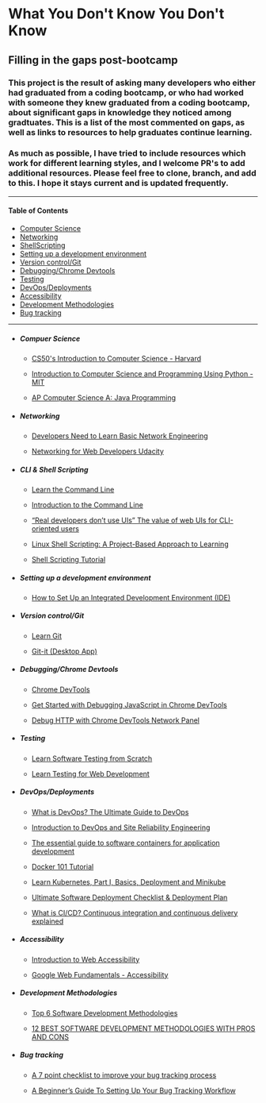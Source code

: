 # What You Don't Know You Don't Know

## Filling in the gaps post-bootcamp

### This project is the result of asking many developers who either had graduated from a coding bootcamp, or who had worked with someone they knew graduated from a coding bootcamp, about significant gaps in knowledge they noticed among gradtuates. This is a list of the most commented on gaps, as well as links to resources to help graduates continue learning. 

### As much as possible, I have tried to include resources which work for different learning styles, and I welcome PR's to add additional resources. Please feel free to clone, branch, and add to this. I hope it stays current and is updated frequently.

-------------------------------------

#### Table of Contents

* [Computer Science](#compsci)
* [Networking](#networking)
* [ShellScripting](#shellscripting)
* [Setting up a development environment](#development-machine)
* [Version control/Git](#version-controlgit)
* [Debugging/Chrome Devtools](#debuggingchrome-dev-tools)
* [Testing](#testing)
* [DevOps/Deployments](#devopsdeployments)
* [Accessibility](#accessibility)
* [Development Methodologies](#agileleanscrum)
* [Bug tracking](#bug-tracking)

-------------------------------------

* ##### <a name="compsci"/>Compuer Science</a>

  * [CS50's Introduction to Computer Science - Harvard](https://www.edx.org/course/cs50s-introduction-to-computer-science)

  * [Introduction to Computer Science and Programming Using Python - MIT](https://www.edx.org/course/introduction-to-computer-science-and-programming-7)

  * [AP Computer Science A: Java Programming](https://www.edx.org/course/ap-computer-science-a-java-programming)

* ##### <a name="networking"/> Networking</a>
  
  * [Developers Need to Learn Basic Network Engineering](https://medium.com/better-programming/developers-need-to-learn-basic-network-engineering-c67767969cd5)
  
  * [Networking for Web Developers Udacity](https://www.udacity.com/course/networking-for-web-developers--ud256)

* ##### <a name="cliscript"/>CLI & Shell Scripting</a>
  
  * [Learn the Command Line](https://www.codecademy.com/learn/learn-the-command-line)

  * [Introduction to the Command Line](https://launchschool.com/books/command_line/read/introduction)

  * [“Real developers don’t use UIs” The value of web UIs for CLI-oriented users](https://medium.com/design-ibm/real-developers-dont-use-uis-daea7404fb4e)

  * [Linux Shell Scripting: A Project-Based Approach to Learning](https://www.udemy.com/share/1014QMAkUccV9XR34=/)

  * [Shell Scripting Tutorial](https://www.tutorialspoint.com/unix/shell_scripting.htm)

* ##### <a name="development-machine"/>Setting up a development environment</a>

  * [How to Set Up an Integrated Development Environment (IDE)](https://www.freecodecamp.org/news/how-to-set-up-an-integrated-development-environment-ide/)

* ##### <a name="version-controlgit"/>Version control/Git</a>

  * [Learn Git](https://www.codecademy.com/learn/learn-git)

  * [Git-it (Desktop App)](https://github.com/jlord/git-it-electron#what-to-install)

* ##### <a name="debuggingchrome-dev-tools"/>Debugging/Chrome Devtools</a>

  * [Chrome DevTools](https://developers.google.com/web/tools/chrome-devtools)

  * [Get Started with Debugging JavaScript in Chrome DevTools](https://developers.google.com/web/tools/chrome-devtools/javascript)

  * [Debug HTTP with Chrome DevTools Network Panel](https://egghead.io/courses/debug-http-with-chrome-devtools-network-panel)

* ##### <a name="testing"/>Testing</a>

  * [Learn Software Testing from Scratch](https://www.udemy.com/course/learn-software-testing-from-scratch/)

  * [Learn Testing for Web Development](https://www.codecademy.com/learn/learn-testing-for-web-development)

* ##### <a name="devopsdeployments"/>DevOps/Deployments</a>

  * [What is DevOps? The Ultimate Guide to DevOps](https://resources.collab.net/devops-101/what-is-devops)

  * [Introduction to DevOps and Site Reliability Engineering](https://www.edx.org/course/introduction-to-devops-and-site-reliability-engineering)

  * [The essential guide to software containers for application development](https://techbeacon.com/enterprise-it/essential-guide-software-containers-application-development)

  * [Docker 101 Tutorial](https://www.docker.com/101-tutorial)

  * [Learn Kubernetes, Part I, Basics, Deployment and Minikube](https://dev.to/azure/kubernetes-from-the-beginning-part-i-4ifd)

  * [Ultimate Software Deployment Checklist & Deployment Plan](https://stackify.com/ultimate-checklist-app-deployment-success/)

  * [What is CI/CD? Continuous integration and continuous delivery explained](https://www.infoworld.com/article/3271126/what-is-cicd-continuous-integration-and-continuous-delivery-explained.html)

* ##### <a name="accessibility"/>Accessibility</a>

  * [Introduction to Web Accessibility](https://www.w3.org/WAI/fundamentals/accessibility-intro/)

  * [Google Web Fundamentals - Accessibility](https://developers.google.com/web/fundamentals/accessibility)

* ##### <a name="agileleanscrum"/>Development Methodologies</a>

  * [Top 6 Software Development Methodologies](https://blog.planview.com/top-6-software-development-methodologies/)

  * [12 BEST SOFTWARE DEVELOPMENT METHODOLOGIES WITH PROS AND CONS](https://acodez.in/12-best-software-development-methodologies-pros-cons/)

* ##### <a name="bug-tracking"/>Bug tracking</a>

  * [A 7 point checklist to improve your bug tracking process](https://blog.zipboard.co/the-essentials-of-bug-tracking-b8f59bbf4176)

  * [A Beginner’s Guide To Setting Up Your Bug Tracking Workflow](https://medium.com/web-development-resources/fundamentals-on-setting-up-your-bug-reporting-workflow-4ceae523eeb8)
